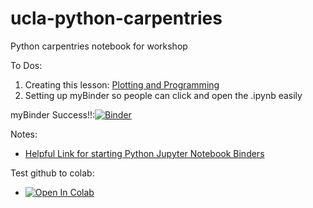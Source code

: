 # ucla-python-carpentries
Python carpentries notebook for workshop

To Dos:
1. Creating this lesson: [Plotting and Programming](http://swcarpentry.github.io/python-novice-gapminder/) 
2. Setting up myBinder so people can click and open the .ipynb easily


myBinder Success!!:[![Binder](https://mybinder.org/badge_logo.svg)](https://mybinder.org/v2/gh/ucla-data-archive/ucla-python-carpentries/HEAD)

Notes:
  - [Helpful Link for starting Python Jupyter Notebook Binders](https://github.com/alan-turing-institute/the-turing-way/blob/master/workshops/boost-research-reproducibility-binder/workshop-presentations/zero-to-binder-python.md)


Test github to colab:
 - [![Open In Colab](https://colab.research.google.com/assets/colab-badge.svg)](https://colab.research.google.com/github/googlecolab/colabtools/blob/master/notebooks/ucla-python-carpentries-notebook.ipynb)
